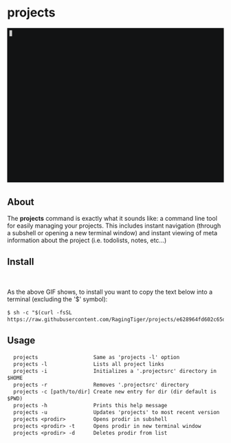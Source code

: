 # projects
<p align="center">
  <img src="https://github.com/RagingTiger/gifs/raw/fe968e99fa0d5c27ed1b6a65814d459fd26f305d/projects.gif"/>
</p>


## About
The **projects** command is exactly what it sounds like: a command line tool
for easily managing your projects. This includes instant navigation (through a
subshell or opening a new terminal window) and instant viewing of meta
information about the project (i.e. todolists, notes, etc...)

## Install
<p align="center">
  <img src=""/>
</p>


As the above GIF shows, to install you want to copy the text below into a
terminal (excluding the '$' symbol):

```
$ sh -c "$(curl -fsSL https://raw.githubusercontent.com/RagingTiger/projects/e628964fd602c65da9b17fb09369f7a05306dcdb/install.sh)"
```



## Usage
```
  projects                  Same as 'projects -l' option
  projects -l               Lists all project links
  projects -i               Initializes a '.projectsrc' directory in $HOME
  projects -r               Removes '.projectsrc' directory
  projects -c [path/to/dir] Create new entry for dir (dir default is $PWD)
  projects -h               Prints this help message
  projects -u               Updates 'projects' to most recent version
  projects <prodir>         Opens prodir in subshell
  projects <prodir> -t      Opens prodir in new terminal window
  projects <prodir> -d      Deletes prodir from list
```
